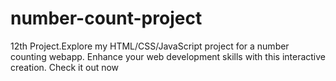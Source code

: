 # number-count-project
12th Project.Explore my HTML/CSS/JavaScript project for a number counting webapp. Enhance your web development skills with this interactive creation. Check it out now
